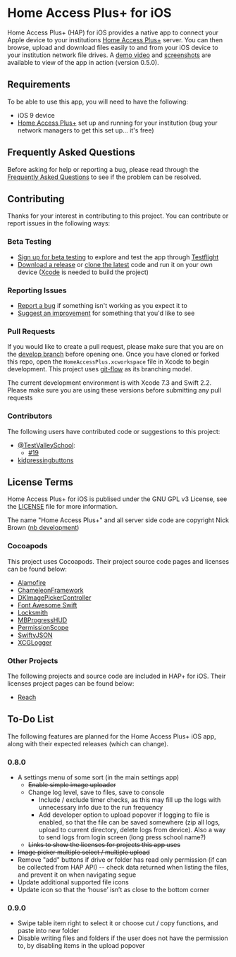 # Home Access Plus+ for iOS

Home Access Plus+ (HAP) for iOS provides a native app to connect your Apple device to your institutions [Home Access Plus+](https://hap.codeplex.com) server. You can then browse, upload and download files easily to and from your iOS device to your institution network file drives. A [demo video](https://www.youtube.com/watch?v=cpr7Ar-a5MA) and [screenshots](https://goo.gl/photos/6Ptp4J1woojWuUik9) are available to view of the app in action (version 0.5.0).

## Requirements
To be able to use this app, you will need to have the following:
* iOS 9 device
* [Home Access Plus+](https://hap.codeplex.com) set up and running for your institution (bug your network managers to get this set up&hellip; it's free)

## Frequently Asked Questions
Before asking for help or reporting a bug, please read through the [Frequently Asked Questions](FAQ.md) to see if the problem can be resolved.

## Contributing
Thanks for your interest in contributing to this project. You can contribute or report issues in the following ways:

### Beta Testing
* [Sign up for beta testing](http://www.edugeek.net/forums/home-access-plus/164699-home-access-plus-ios-app-request-testers.html) to explore and test the app through [Testflight](https://developer.apple.com/testflight/)
* [Download a release](https://github.com/stuajnht/HAP-for-iOS/releases) or [clone the latest](https://github.com/stuajnht/HAP-for-iOS.git) code and run it on your own device ([Xcode](https://developer.apple.com/xcode/) is needed to build the project)

### Reporting Issues
* [Report a bug](http://issuetemplate.com/#/stuajnht/HAP-for-iOS/bug) if something isn't working as you expect it to
* [Suggest an improvement](http://issuetemplate.com/#/stuajnht/HAP-for-iOS/request) for something that you'd like to see

### Pull Requests
If you would like to create a pull request, please make sure that you are on the [develop branch](https://github.com/stuajnht/HAP-for-iOS/tree/develop) before opening one. Once you have cloned or forked this repo, open the `HomeAccessPlus.xcworkspace` file in Xcode to begin development. This project uses [git-flow](https://github.com/nvie/gitflow) as its branching model.

The current development environment is with Xcode 7.3 and Swift 2.2. Please make sure you are using these versions before  submitting any pull requests

### Contributors
The following users have contributed code or suggestions to this project:
* [@TestValleySchool](https://github.com/TestValleySchool):
  * [#19](https://github.com/stuajnht/HAP-for-iOS/pull/19)
* [kidpressingbuttons](http://www.edugeek.net/members/kidpressingbuttons.html)

## License Terms
Home Access Plus+ for iOS is publised under the GNU GPL v3 License, see the [LICENSE](LICENSE.md) file for more information.

The name "Home Access Plus+" and all server side code are copyright Nick Brown ([nb development](https://nbdev.uk/projects/hap.aspx))

### Cocoapods
This project uses Cocoapods. Their project source code pages and licenses can be found below:
* [Alamofire](https://github.com/Alamofire/Alamofire/)
* [ChameleonFramework](https://github.com/ViccAlexander/Chameleon)
* [DKImagePickerController](https://github.com/zhangao0086/DKImagePickerController)
* [Font Awesome Swift](https://github.com/Vaberer/Font-Awesome-Swift)
* [Locksmith](https://github.com/matthewpalmer/Locksmith)
* [MBProgressHUD](https://github.com/jdg/MBProgressHUD)
* [PermissionScope](https://github.com/nickoneill/PermissionScope)
* [SwiftyJSON](https://github.com/SwiftyJSON/SwiftyJSON)
* [XCGLogger](https://github.com/DaveWoodCom/XCGLogger)

### Other Projects
The following projects and source code are included in HAP+ for iOS. Their licenses project pages can be found below:
* [Reach](https://github.com/Isuru-Nanayakkara/Reach)

## To-Do List
The following features are planned for the Home Access Plus+ iOS app, along with their expected releases (which can change).

### 0.8.0
* A settings menu of some sort (in the main settings app)
  * ~~Enable simple image uploader~~
  * Change log level, save to files, save to console
    * Include / exclude timer checks, as this may fill up the logs with unnecessary info due to the run frequency
    * Add developer option to upload popover if logging to file is enabled, so that the file can be saved somewhere (zip all logs, upload to current directory, delete logs from device). Also a way to send logs from login screen (long press school name?)
  * ~~Links to show the licenses for projects this app uses~~
* ~~Image picker multiple select / multiple upload~~
* Remove "add" buttons if drive or folder has read only permission (if can be collected from HAP API) -- check data returned when listing the files, and prevent it on when navigating segue
* Update additional supported file icons
* Update icon so that the ‘house’ isn’t as close to the bottom corner

### 0.9.0
* Swipe table item right to select it or choose cut / copy functions, and paste into new folder
* Disable writing files and folders if the user does not have the permission to, by disabling items in the upload popover